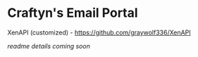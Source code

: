 # Craftyn's Email Portal

XenAPI (customized) - https://github.com/graywolf336/XenAPI

*readme details coming soon*
